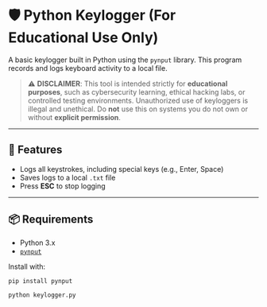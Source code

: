 # 🛡️ Python Keylogger (For Educational Use Only)

A basic keylogger built in Python using the `pynput` library. This program records and logs keyboard activity to a local file.

> ⚠️ **DISCLAIMER**: This tool is intended strictly for **educational purposes**, such as cybersecurity learning, ethical hacking labs, or controlled testing environments. Unauthorized use of keyloggers is illegal and unethical. Do **not** use this on systems you do not own or without **explicit permission**.

---

## 🔧 Features

- Logs all keystrokes, including special keys (e.g., Enter, Space)
- Saves logs to a local `.txt` file
- Press **ESC** to stop logging

---

## 📦 Requirements

- Python 3.x
- [`pynput`](https://pypi.org/project/pynput/)

Install with:

```bash
pip install pynput

python keylogger.py


